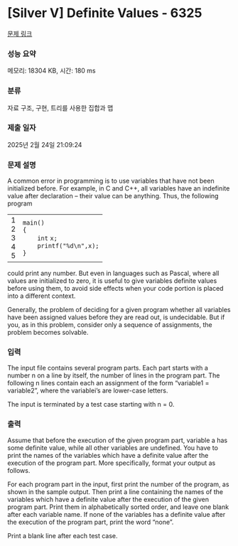 # [Silver V] Definite Values - 6325 

[문제 링크](https://www.acmicpc.net/problem/6325) 

### 성능 요약

메모리: 18304 KB, 시간: 180 ms

### 분류

자료 구조, 구현, 트리를 사용한 집합과 맵

### 제출 일자

2025년 2월 24일 21:09:24

### 문제 설명

<p>A common error in programming is to use variables that have not been initialized before. For example, in C and C++, all variables have an indefinite value after declaration – their value can be anything. Thus, the following program</p>

<div><div id="highlighter_614514" class="syntaxhighlighter  c"><table border="0" cellpadding="0" cellspacing="0"><tbody><tr><td class="gutter"><div class="line number1 index0 alt2">1</div><div class="line number2 index1 alt1">2</div><div class="line number3 index2 alt2">3</div><div class="line number4 index3 alt1">4</div><div class="line number5 index4 alt2">5</div></td><td class="code"><div class="container"><div class="line number1 index0 alt2"><code class="c plain">main()</code></div><div class="line number2 index1 alt1"><code class="c plain">{</code></div><div class="line number3 index2 alt2"><code class="c spaces">    </code><code class="c color1 bold">int</code> <code class="c plain">x;</code></div><div class="line number4 index3 alt1"><code class="c spaces">    </code><code class="c functions bold">printf</code><code class="c plain">(</code><code class="c string">"%d\n"</code><code class="c plain">,x);</code></div><div class="line number5 index4 alt2"><code class="c plain">}</code></div></div></td></tr></tbody></table></div></div>

<p>could print any number. But even in languages such as Pascal, where all values are initialized to zero, it is useful to give variables definite values before using them, to avoid side effects when your code portion is placed into a different context.</p>

<p>Generally, the problem of deciding for a given program whether all variables have been assigned values before they are read out, is undecidable. But if you, as in this problem, consider only a sequence of assignments, the problem becomes solvable.</p>

### 입력 

 <p>The input file contains several program parts. Each part starts with a number n on a line by itself, the number of lines in the program part. The following n lines contain each an assignment of the form “variable1 = variable2”, where the variablei’s are lower-case letters.</p>

<p>The input is terminated by a test case starting with n = 0.</p>

### 출력 

 <p>Assume that before the execution of the given program part, variable a has some definite value, while all other variables are undefined. You have to print the names of the variables which have a definite value after the execution of the program part. More specifically, format your output as follows.</p>

<p>For each program part in the input, first print the number of the program, as shown in the sample output. Then print a line containing the names of the variables which have a definite value after the execution of the given program part. Print them in alphabetically sorted order, and leave one blank after each variable name. If none of the variables has a definite value after the execution of the program part, print the word “none”.</p>

<p>Print a blank line after each test case.</p>

